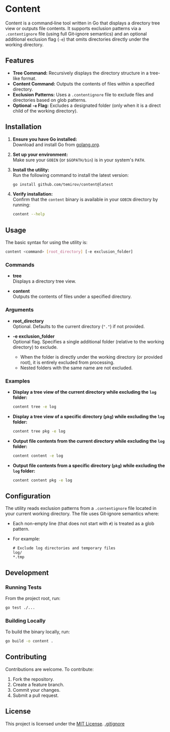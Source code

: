 # Content

Content is a command‑line tool written in Go that displays a directory tree view or outputs file contents. It supports
exclusion patterns via a `.contentignore` file (using full Git‑ignore semantics) and an optional additional exclusion
flag (`-e`) that omits directories directly under the working directory.

## Features

- **Tree Command:** Recursively displays the directory structure in a tree-like format.
- **Content Command:** Outputs the contents of files within a specified directory.
- **Exclusion Patterns:** Uses a `.contentignore` file to exclude files and directories based on glob patterns.
- **Optional `-e` Flag:** Excludes a designated folder (only when it is a direct child of the working directory).

## Installation

1. **Ensure you have Go installed:**  
   Download and install Go from [golang.org](https://golang.org/dl/).

2. **Set up your environment:**  
   Make sure your `GOBIN` (or `$GOPATH/bin`) is in your system's `PATH`.

3. **Install the utility:**  
   Run the following command to install the latest version:

   ```bash
   go install github.com/temirov/content@latest
   ```

4. **Verify installation:**  
   Confirm that the `content` binary is available in your `GOBIN` directory by running:

   ```bash
   content --help
   ```

## Usage

The basic syntax for using the utility is:

```bash
content <command> [root_directory] [-e exclusion_folder]
```

### Commands

- **tree**  
  Displays a directory tree view.

- **content**  
  Outputs the contents of files under a specified directory.

### Arguments

- **root_directory**  
  Optional. Defaults to the current directory (`"."`) if not provided.

- **-e exclusion_folder**  
  Optional flag. Specifies a single additional folder (relative to the working directory) to exclude.
    - When the folder is directly under the working directory (or provided root), it is entirely excluded from
      processing.
    - Nested folders with the same name are not excluded.

### Examples

- **Display a tree view of the current directory while excluding the `log` folder:**

  ```bash
  content tree -e log
  ```

- **Display a tree view of a specific directory (`pkg`) while excluding the `log` folder:**

  ```bash
  content tree pkg -e log
  ```

- **Output file contents from the current directory while excluding the `log` folder:**

  ```bash
  content content -e log
  ```

- **Output file contents from a specific directory (`pkg`) while excluding the `log` folder:**

  ```bash
  content content pkg -e log
  ```

## Configuration

The utility reads exclusion patterns from a `.contentignore` file located in your current working directory. The file
uses Git‑ignore semantics where:

- Each non-empty line (that does not start with `#`) is treated as a glob pattern.
- For example:

  ```plaintext
  # Exclude log directories and temporary files
  log/
  *.tmp
  ```

## Development

### Running Tests

From the project root, run:

```bash
go test ./...
```

### Building Locally

To build the binary locally, run:

```bash
go build -o content .
```

## Contributing

Contributions are welcome. To contribute:

1. Fork the repository.
2. Create a feature branch.
3. Commit your changes.
4. Submit a pull request.

## License

This project is licensed under the [MIT License](LICENSE).
[.gitignore](../notify/.gitignore)